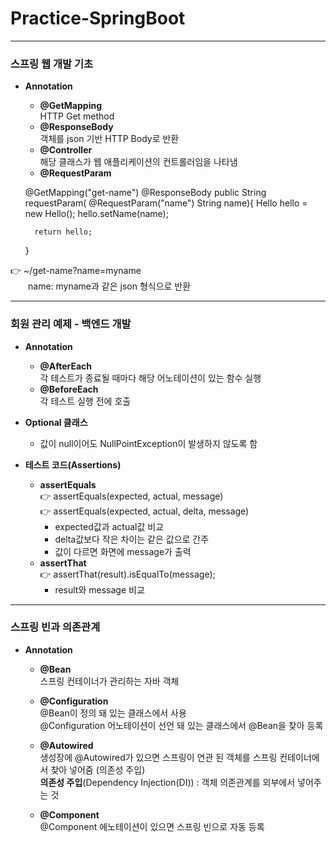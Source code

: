 # Practice-SpringBoot

---
### 스프링 웹 개발 기초

- **Annotation**
    - **@GetMapping**   
        HTTP Get method
    - **@ResponseBody**   
  객체를 json 기반 HTTP Body로 반환
    - **@Controller**   
  해당 클래스가 웹 애플리케이션의 컨트롤러임을 나타냄
    - **@RequestParam**


    @GetMapping("get-name")
    @ResponseBody
    public String requestParam(
            @RequestParam("name") String name){
        Hello hello = new Hello();
        hello.setName(name);

        return hello;
    }

👉 ~/get-name?name=myname  
&emsp;&emsp;name: myname과 같은 json 형식으로 반환

---

### 회원 관리 예제 - 백엔드 개발

- **Annotation**
  - **@AfterEach**   
  각 테스트가 종료될 때마다 해당 어노테이션이 있는 함수 실행
  - **@BeforeEach**    
  각 테스트 실행 전에 호출   


- **Optional 클래스**
  - 값이 null이어도 NullPointException이 발생하지 않도록 함  
   

- **테스트 코드(Assertions)**
  - **assertEquals**   
    👉 assertEquals(expected, actual, message)    
    👉 assertEquals(expected, actual, delta, message)
      - expected값과 actual값 비교   
      - delta값보다 작은 차이는 같은 값으로 간주
      - 값이 다르면 화면에 message가 출력
  - **assertThat**   
  👉 assertThat(result).isEqualTo(message);
    - result와 message 비교

---
### 스프링 빈과 의존관계
- **Annotation**
  - **@Bean**   
  스프링 컨테이너가 관리하는 자바 객체
  - **@Configuration**   
  @Bean이 정의 돼 있는 클래스에서 사용   
  @Configuration 어노테이션이 선언 돼 있는 클래스에서 @Bean을 찾아 등록

  - **@Autowired**   
  생성장에 @Autowired가 있으면 스프링이 연관 된 객체를 스프링 컨테이너에서 찾아 넣어줌 (의존성 주입)   
  **의존성 주입**(Dependency Injection(DI)) : 객체 의존관계를 외부에서 넣어주는 것

  - **@Component**    
  @Component 에노테이션이 있으면 스프링 빈으로 자동 등록